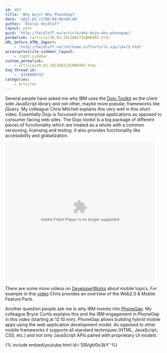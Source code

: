 ```yaml
---
id: 483
title: 'Why Dojo? Why PhoneGap?'
date: '2012-03-21T00:00:00+00:00'
author: 'Niklas Heidloff'
layout: post
guid: 'http://heidloff.eu/article/why-dojo-why-phonegap/'
permalink: /article/20.03.2012082741NHEARV.htm/
URL_before_HTML_Import:
    - 'http://heidloff.net/nh/home.nsf/article.xsp?id=/5.html'
accesspresslite_sidebar_layout:
    - right-sidebar
custom_permalink:
    - article/20.03.2012082741NHEARV.htm/
dsq_thread_id:
    - '4318880743'
categories:
    - Articles
---
```


Several people have asked me why IBM uses the [Dojo Toolkit](http://dojotoolkit.org/) as the client side JavaScript library and not other, maybe more popular, frameworks like jQuery. My colleague Chris Mitchell explains this very well in this short video. Essentially Dojo is focussed on enterprise applications as opposed to consumer facing web sites. The Dojo toolkit is a big package of different pieces of functionality which are treated as a whole with a common versioning, licensing and testing. It also provides functionality like accessibility and globalization.

<object height="445" width="480"><param name="movie" value="http://www.onesite.com/resources/flash/tofPlayer.swf"></param><param name="allowScriptAccess" value="always"></param><param name="allowNetworking" value="all"></param><param name="allowFullScreen" value="true"></param><param name="flashvars" value="autoPlay=0&useRating=0&paddedWidth=480&paddedHeight=445&videoWidth=480&videoHeight=360&videoID=1431589&loginURL=http://websphereusergroup.org&signupURL=http://websphereusergroup.org/signup"></param><embed allowfullscreen="true" allownetworking="all" allowscriptaccess="always" flashvars="autoPlay=0&useRating=0&paddedWidth=480&paddedHeight=445&videoWidth=480&videoHeight=360&videoID=1431589&loginURL=http://websphereusergroup.org&signupURL=http://websphereusergroup.org/signup" height="445" src="http://www.onesite.com/resources/flash/tofPlayer.swf" type="application/x-shockwave-flash" width="480"></embed></object>

There are some more videos on [DeveloperWorks](https://www.ibm.com/developerworks/mydeveloperworks/wikis/home/wiki/W83efd52c9cd7_4666_9767_b4a254f904e1/page/Videos?lang=en) about mobile topics. For example in this [video](https://www.ibm.com/developerworks/mydeveloperworks/blogs/94e7fded-7162-445e-8ceb-97a2140866a9/entry/chris_mitchell_provides_overview_of_the_web2_0_mobile_feature_pack2?lang=en) Chris provides an overview of the Web2.0 &amp; Mobile Feature Pack.

Another question people ask me is why IBM invests into [PhoneGap](http://phonegap.com/). My colleague Bryce Curtis explains this and the IBM engagement in PhoneGap in this video (starting at 12:10 min). PhoneGap allows building hybrid mobile apps using the web application development model. As opposed to other mobile frameworks it supports all standard techniques (HTML, JavaScript, CSS, etc.) and not only JavaScript APIs paired with proprietary UI models.

{% include embed/youtube.html id='S9VgkI0o3kY' %}